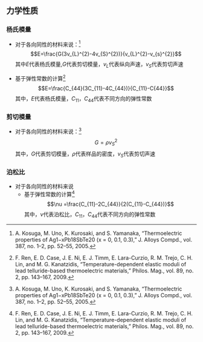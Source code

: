 ## 力学性质
### 杨氏模量
- 对于各向同性的材料来说：[^07-01]
$$E=\frac{G(3v_{L}^{2}-4v_{S}^{2})}{v_{L}^{2}-v_{s}^{2}}$$
其中$E$代表杨氏模量,$G$代表剪切模量，$v_{L}$代表纵向声速，$v_{S}$代表剪切声速
[^07-01]: A. Kosuga, M. Uno, K. Kurosaki, and S. Yamanaka, “Thermoelectric properties of Ag1−xPb18SbTe20 (x = 0, 0.1, 0.3),” J. Alloys Compd., vol. 387, no. 1–2, pp. 52–55, 2005.
  + 基于弹性常数的计算[^07-02]
  $$E=\frac{C_{44}(3C_{11}-4C_{44})}{C_{11}-C{44}}$$
  其中，$E$代表杨氏模量，$C_{11}，C_{44}$代表不同方向的弹性常数
[^07-02]: F. Ren, E. D. Case, J. E. Ni, E. J. Timm, E. Lara-Curzio, R. M. Trejo, C. H. Lin, and M. G. Kanatzidis, “Temperature-dependent elastic moduli of lead telluride-based thermoelectric materials,” Philos. Mag., vol. 89, no. 2, pp. 143–167, 2009.
### 剪切模量
- 对于各向同性的材料来说：[^07-01]
$$G=\rho v_{S}^{2}$$
其中，$G$代表剪切模量，$\rho$代表样品的密度，$v_{S}$代表剪切声速
### 泊松比
- 对于各向同性的材料来说
  + 基于弹性常数的计算[^07-02]
  $$\nu =\frac{C_{11}-2C_{44}}{2(C_{11}-C_{44})}$$
  其中，$\nu$代表泊松比，$C_{11}，C_{44}$代表不同方向的弹性常数
